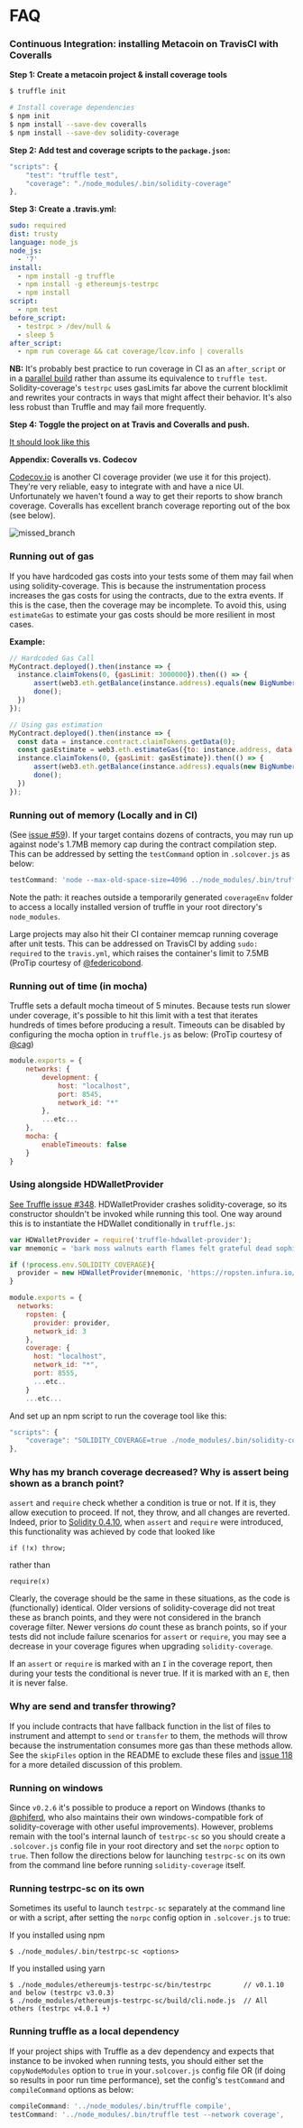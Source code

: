 # FAQ

### Continuous Integration: installing Metacoin on TravisCI with Coveralls


**Step 1: Create a metacoin project & install coverage tools**

```bash
$ truffle init

# Install coverage dependencies
$ npm init
$ npm install --save-dev coveralls
$ npm install --save-dev solidity-coverage
```

**Step 2: Add test and coverage scripts to the `package.json`:**

```javascript
"scripts": {
    "test": "truffle test",
    "coverage": "./node_modules/.bin/solidity-coverage"
},
```

**Step 3: Create a .travis.yml:**

```yml
sudo: required
dist: trusty
language: node_js
node_js:
  - '7'
install:
  - npm install -g truffle
  - npm install -g ethereumjs-testrpc
  - npm install
script:
  - npm test
before_script:
  - testrpc > /dev/null &
  - sleep 5
after_script:
  - npm run coverage && cat coverage/lcov.info | coveralls
```
**NB:** It's probably best practice to run coverage in CI as an `after_script` or in a [parallel build](https://github.com/OpenZeppelin/zeppelin-solidity/blob/master/.travis.yml) rather than assume its equivalence to `truffle test`. Solidity-coverage's `testrpc` uses gasLimits far above the current blocklimit and rewrites your contracts in ways that might affect their behavior. It's also less robust than Truffle and may fail more frequently.

**Step 4: Toggle the project on at Travis and Coveralls and push.**

[It should look like this](https://coveralls.io/github/sc-forks/metacoin)

**Appendix: Coveralls vs. Codecov**

[Codecov.io](https://codecov.io/) is another CI coverage provider (we use it for this project). They're very reliable, easy to integrate with and have a nice UI. Unfortunately we haven't found a way to get their reports to show branch coverage. Coveralls has excellent branch coverage reporting out of the box (see below).

![missed_branch](https://user-images.githubusercontent.com/7332026/28502310-6851f79c-6fa4-11e7-8c80-c8fd80808092.png)




### Running out of gas
If you have hardcoded gas costs into your tests some of them may fail when using solidity-coverage.
This is because the instrumentation process increases the gas costs for using the contracts, due to
the extra events. If this is the case, then the coverage may be incomplete. To avoid this, using
`estimateGas` to estimate your gas costs should be more resilient in most cases.

**Example:**
```javascript
// Hardcoded Gas Call
MyContract.deployed().then(instance => {
  instance.claimTokens(0, {gasLimit: 3000000}).then(() => {
      assert(web3.eth.getBalance(instance.address).equals(new BigNumber('0')))
      done();
  })
});

// Using gas estimation
MyContract.deployed().then(instance => {
  const data = instance.contract.claimTokens.getData(0);
  const gasEstimate = web3.eth.estimateGas({to: instance.address, data: data});
  instance.claimTokens(0, {gasLimit: gasEstimate}).then(() => {
      assert(web3.eth.getBalance(instance.address).equals(new BigNumber('0')))
      done();
  })
});
```

### Running out of memory (Locally and in CI)
(See [issue #59](https://github.com/sc-forks/solidity-coverage/issues/59)).
If your target contains dozens of contracts, you may run up against node's 1.7MB memory cap during the
contract compilation step. This can be addressed by setting the `testCommand` option in `.solcover.js` as
below:
```javascript
testCommand: 'node --max-old-space-size=4096 ../node_modules/.bin/truffle test --network coverage'
```
Note the path: it reaches outside a temporarily generated `coverageEnv` folder to access a locally
installed version of truffle in your root directory's `node_modules`.

Large projects may also hit their CI container memcap running coverage after unit tests. This can be
addressed on TravisCI by adding `sudo: required` to the `travis.yml`, which raises the container's
limit to 7.5MB (ProTip courtesy of [@federicobond](https://github.com/federicobond).

### Running out of time (in mocha)
Truffle sets a default mocha timeout of 5 minutes. Because tests run slower under coverage, it's possible to hit this limit with a test that iterates hundreds of times before producing a result. Timeouts can be disabled by configuring the mocha option in `truffle.js` as below: (ProTip courtesy of [@cag](https://github.com/cag))
```javascript
module.exports = {
    networks: {
        development: {
            host: "localhost",
            port: 8545,
            network_id: "*"
        },
        ...etc...
    },
    mocha: {
        enableTimeouts: false
    }
}
```

### Using alongside HDWalletProvider
[See Truffle issue #348](https://github.com/trufflesuite/truffle/issues/348).
HDWalletProvider crashes solidity-coverage, so its constructor shouldn't be invoked while running this tool.
One way around this is to instantiate the HDWallet conditionally in `truffle.js`:

```javascript
var HDWalletProvider = require('truffle-hdwallet-provider');
var mnemonic = 'bark moss walnuts earth flames felt grateful dead sophia loren';

if (!process.env.SOLIDITY_COVERAGE){
  provider = new HDWalletProvider(mnemonic, 'https://ropsten.infura.io/')
}

module.exports = {
  networks:
    ropsten: {
      provider: provider,
      network_id: 3
    },
    coverage: {
      host: "localhost",
      network_id: "*",
      port: 8555,
      ...etc..
    }
    ...etc...
```

And set up an npm script to run the coverage tool like this:
```javascript
"scripts": {
    "coverage": "SOLIDITY_COVERAGE=true ./node_modules/.bin/solidity-coverage"
},
```

### Why has my branch coverage decreased? Why is assert being shown as a branch point?

`assert` and `require` check whether a condition is true or not. If it is, they allow execution to proceed. If not, they throw, and all changes are reverted. Indeed, prior to [Solidity 0.4.10](https://github.com/ethereum/solidity/releases/tag/v0.4.10), when `assert` and `require` were introduced, this functionality was achieved by code that looked like

```
if (!x) throw;
```
rather than

```
require(x)
```

Clearly, the coverage should be the same in these situations, as the code is (functionally) identical. Older versions of solidity-coverage did not treat these as branch points, and they were not considered in the branch coverage filter. Newer versions *do* count these as branch points, so if your tests did not include failure scenarios for `assert` or `require`, you may see a decrease in your coverage figures when upgrading `solidity-coverage`.

If an `assert` or `require` is marked with an `I` in the coverage report, then during your tests the conditional is never true. If it is marked with an `E`, then it is never false.

### Why are send and transfer throwing?

If you include contracts that have fallback function in the list of files to instrument and attempt to `send` or `transfer` to them,
the methods will throw because the instrumentation consumes more gas than these methods allow. See the `skipFiles` option in the
README to exclude these files and [issue 118](https://github.com/sc-forks/solidity-coverage/issues/118) for a more detailed discussion of
this problem.

### Running on windows

Since `v0.2.6` it's possible to produce a report on Windows (thanks to [@phiferd](https://github.com/phiferd),
who also maintains their own windows-compatible fork of solidity-coverage with other useful improvements). However,
problems remain with the tool's internal launch of `testrpc-sc` so you should create a `.solcover.js` config
file in your root directory and set the `norpc` option to `true`. Then follow the directions below for
launching `testrpc-sc` on its own from the command line before running `solidity-coverage` itself.

### Running testrpc-sc on its own

Sometimes its useful to launch `testrpc-sc` separately at the command line or with a script, after
setting the `norpc` config option in `.solcover.js` to true:

If you installed using npm
```
$ ./node_modules/.bin/testrpc-sc <options>
```

If you installed using yarn
```
$ ./node_modules/ethereumjs-testrpc-sc/bin/testrpc        // v0.1.10 and below (testrpc v3.0.3)
$ ./node_modules/ethereumjs-testrpc-sc/build/cli.node.js  // All others (testrpc v4.0.1 +)
```

### Running truffle as a local dependency

If your project ships with Truffle as a dev dependency and expects that instance to be
invoked when running tests, you should either set the `copyNodeModules` option to `true`
in your`.solcover.js` config file OR (if doing so results in poor run time performance), set
the config's `testCommand` and `compileCommand` options as below:

```javascript
compileCommand: '../node_modules/.bin/truffle compile',
testCommand: '../node_modules/.bin/truffle test --network coverage',
```






